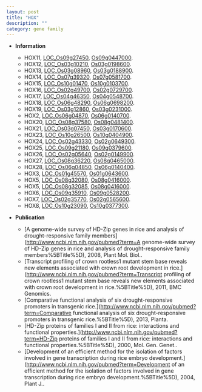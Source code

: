 ```yaml
---
layout: post
title: "HOX"
description: ""
category: gene family
---
```


* **Information**  
    + HOX11, [LOC_Os09g27450](http://rice.plantbiology.msu.edu/cgi-bin/ORF_infopage.cgi?orf=LOC_Os09g27450), [Os09g0447000](http://rapdb.dna.affrc.go.jp/viewer/gbrowse_details/irgsp1?name=Os09g0447000).
    + HOX12, [LOC_Os03g10210](http://rice.plantbiology.msu.edu/cgi-bin/ORF_infopage.cgi?orf=LOC_Os03g10210), [Os03g0198600](http://rapdb.dna.affrc.go.jp/viewer/gbrowse_details/irgsp1?name=Os03g0198600).
    + HOX13, [LOC_Os03g08960](http://rice.plantbiology.msu.edu/cgi-bin/ORF_infopage.cgi?orf=LOC_Os03g08960), [Os03g0188900](http://rapdb.dna.affrc.go.jp/viewer/gbrowse_details/irgsp1?name=Os03g0188900).
    + HOX14, [LOC_Os07g39320](http://rice.plantbiology.msu.edu/cgi-bin/ORF_infopage.cgi?orf=LOC_Os07g39320), [Os07g0581700](http://rapdb.dna.affrc.go.jp/viewer/gbrowse_details/irgsp1?name=Os07g0581700).
    + HOX15, [LOC_Os10g01470](http://rice.plantbiology.msu.edu/cgi-bin/ORF_infopage.cgi?orf=LOC_Os10g01470), [Os10g0103700](http://rapdb.dna.affrc.go.jp/viewer/gbrowse_details/irgsp1?name=Os10g0103700).
    + HOX16, [LOC_Os02g49700](http://rice.plantbiology.msu.edu/cgi-bin/ORF_infopage.cgi?orf=LOC_Os02g49700), [Os02g0729700](http://rapdb.dna.affrc.go.jp/viewer/gbrowse_details/irgsp1?name=Os02g0729700).
    + HOX17, [LOC_Os04g46350](http://rice.plantbiology.msu.edu/cgi-bin/ORF_infopage.cgi?orf=LOC_Os04g46350), [Os04g0548700](http://rapdb.dna.affrc.go.jp/viewer/gbrowse_details/irgsp1?name=Os04g0548700).
    + HOX18, [LOC_Os06g48290](http://rice.plantbiology.msu.edu/cgi-bin/ORF_infopage.cgi?orf=LOC_Os06g48290), [Os06g0698200](http://rapdb.dna.affrc.go.jp/viewer/gbrowse_details/irgsp1?name=Os06g0698200).
    + HOX19, [LOC_Os03g12860](http://rice.plantbiology.msu.edu/cgi-bin/ORF_infopage.cgi?orf=LOC_Os03g12860), [Os03g0231000](http://rapdb.dna.affrc.go.jp/viewer/gbrowse_details/irgsp1?name=Os03g0231000).
    + HOX2, [LOC_Os06g04870](http://rice.plantbiology.msu.edu/cgi-bin/ORF_infopage.cgi?orf=LOC_Os06g04870), [Os06g0140700](http://rapdb.dna.affrc.go.jp/viewer/gbrowse_details/irgsp1?name=Os06g0140700).
    + HOX20, [LOC_Os08g37580](http://rice.plantbiology.msu.edu/cgi-bin/ORF_infopage.cgi?orf=LOC_Os08g37580), [Os08g0481400](http://rapdb.dna.affrc.go.jp/viewer/gbrowse_details/irgsp1?name=Os08g0481400).
    + HOX21, [LOC_Os03g07450](http://rice.plantbiology.msu.edu/cgi-bin/ORF_infopage.cgi?orf=LOC_Os03g07450), [Os03g0170600](http://rapdb.dna.affrc.go.jp/viewer/gbrowse_details/irgsp1?name=Os03g0170600).
    + HOX23, [LOC_Os10g26500](http://rice.plantbiology.msu.edu/cgi-bin/ORF_infopage.cgi?orf=LOC_Os10g26500), [Os10g0404900](http://rapdb.dna.affrc.go.jp/viewer/gbrowse_details/irgsp1?name=Os10g0404900).
    + HOX24, [LOC_Os02g43330](http://rice.plantbiology.msu.edu/cgi-bin/ORF_infopage.cgi?orf=LOC_Os02g43330), [Os02g0649300](http://rapdb.dna.affrc.go.jp/viewer/gbrowse_details/irgsp1?name=Os02g0649300).
    + HOX25, [LOC_Os09g21180](http://rice.plantbiology.msu.edu/cgi-bin/ORF_infopage.cgi?orf=LOC_Os09g21180), [Os09g0379600](http://rapdb.dna.affrc.go.jp/viewer/gbrowse_details/irgsp1?name=Os09g0379600).
    + HOX26, [LOC_Os02g05640](http://rice.plantbiology.msu.edu/cgi-bin/ORF_infopage.cgi?orf=LOC_Os02g05640), [Os02g0149900](http://rapdb.dna.affrc.go.jp/viewer/gbrowse_details/irgsp1?name=Os02g0149900).
    + HOX27, [LOC_Os08g36220](http://rice.plantbiology.msu.edu/cgi-bin/ORF_infopage.cgi?orf=LOC_Os08g36220), [Os08g0465000](http://rapdb.dna.affrc.go.jp/viewer/gbrowse_details/irgsp1?name=Os08g0465000).
    + HOX28, [LOC_Os06g04850](http://rice.plantbiology.msu.edu/cgi-bin/ORF_infopage.cgi?orf=LOC_Os06g04850), [Os06g0140400](http://rapdb.dna.affrc.go.jp/viewer/gbrowse_details/irgsp1?name=Os06g0140400).
    + HOX3, [LOC_Os01g45570](http://rice.plantbiology.msu.edu/cgi-bin/ORF_infopage.cgi?orf=LOC_Os01g45570), [Os01g0643600](http://rapdb.dna.affrc.go.jp/viewer/gbrowse_details/irgsp1?name=Os01g0643600).
    + HOX5, [LOC_Os08g32080](http://rice.plantbiology.msu.edu/cgi-bin/ORF_infopage.cgi?orf=LOC_Os08g32080), [Os08g0416000](http://rapdb.dna.affrc.go.jp/viewer/gbrowse_details/irgsp1?name=Os08g0416000).
    + HOX5, [LOC_Os08g32085](http://rice.plantbiology.msu.edu/cgi-bin/ORF_infopage.cgi?orf=LOC_Os08g32085), [Os08g0416000](http://rapdb.dna.affrc.go.jp/viewer/gbrowse_details/irgsp1?name=Os08g0416000).
    + HOX6, [LOC_Os09g35910](http://rice.plantbiology.msu.edu/cgi-bin/ORF_infopage.cgi?orf=LOC_Os09g35910), [Os09g0528200](http://rapdb.dna.affrc.go.jp/viewer/gbrowse_details/irgsp1?name=Os09g0528200).
    + HOX7, [LOC_Os02g35770](http://rice.plantbiology.msu.edu/cgi-bin/ORF_infopage.cgi?orf=LOC_Os02g35770), [Os02g0565600](http://rapdb.dna.affrc.go.jp/viewer/gbrowse_details/irgsp1?name=Os02g0565600).
    + HOX8, [LOC_Os10g23090](http://rice.plantbiology.msu.edu/cgi-bin/ORF_infopage.cgi?orf=LOC_Os10g23090), [Os10g0377300](http://rapdb.dna.affrc.go.jp/viewer/gbrowse_details/irgsp1?name=Os10g0377300).

* **Publication**  
    + [A genome-wide survey of HD-Zip genes in rice and analysis of drought-responsive family members](http://www.ncbi.nlm.nih.gov/pubmed?term=A genome-wide survey of HD-Zip genes in rice and analysis of drought-responsive family members%5BTitle%5D), 2008, Plant Mol. Biol..
    + [Transcript profiling of crown rootless1 mutant stem base reveals new elements associated with crown root development in rice.](http://www.ncbi.nlm.nih.gov/pubmed?term=Transcript profiling of crown rootless1 mutant stem base reveals new elements associated with crown root development in rice.%5BTitle%5D), 2011, BMC Genomics.
    + [Comparative functional analysis of six drought-responsive promoters in transgenic rice.](http://www.ncbi.nlm.nih.gov/pubmed?term=Comparative functional analysis of six drought-responsive promoters in transgenic rice.%5BTitle%5D), 2013, Planta.
    + [HD-Zip proteins of families I and II from rice: interactions and functional properties.](http://www.ncbi.nlm.nih.gov/pubmed?term=HD-Zip proteins of families I and II from rice: interactions and functional properties.%5BTitle%5D), 2000, Mol. Gen. Genet..
    + [Development of an efficient method for the isolation of factors involved in gene transcription during rice embryo development.](http://www.ncbi.nlm.nih.gov/pubmed?term=Development of an efficient method for the isolation of factors involved in gene transcription during rice embryo development.%5BTitle%5D), 2004, Plant J..


